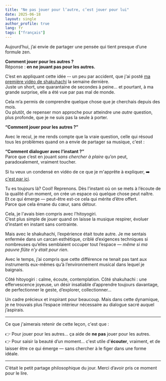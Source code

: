 ```yaml
---
title: "Ne pas jouer pour l’autre, c’est jouer pour lui"
date: 2025-06-18
layout: single
author_profile: true
lang: fr
tags: ["français"]
---
```


Aujourd’hui, j’ai envie de partager une pensée qui tient presque d’une formule zen.

**Comment jouer pour les autres ?**  
Réponse : **en ne jouant pas pour les autres.**

C’est en appliquant cette idée -- un peu par accident, que j'ai posté [ma première vidéo de shakuhachi](https://youtube.com/shorts/QWq3AGpuRRQ) la semaine dernière.  
Juste un short, une quarantaine de secondes à peine… et pourtant, à ma grande surprise, elle a été vue par pas mal de monde.

Cela m’a permis de comprendre quelque chose que je cherchais depuis des mois.  
Ou plutôt, de repenser mon approche pour atteindre une *autre* question, plus profonde, que je ne suis pas la seule à porter.
  
**“Comment jouer pour les autres ?”**  

Avec le recul, je me rends compte que la vraie question, celle qui résoud tous les problèmes quand on a envie de partager sa musique, c'est : 

**“Comment dialoguer avec l’instant ?”**  
Parce que c’est en jouant *sans chercher à plaire* qu’on peut, paradoxalement, vraiment toucher.

Si tu veux un condensé en vidéo de ce que je m'apprête à expliquer, ➡️ [c'est par ici](https://youtube.com/shorts/jdNtvynU6-E).

Tu es toujours là? Cool! Reprenons.
Dès l'instant où on se mets à l’écoute de la qualité d’un moment, on crée un espace où quelque chose peut naître.  
Et ce qui émerge — peut-être est-ce cela qui mérite d’être offert.  
Parce que cela émane du cœur, sans détour.

Cela, je l'avais bien compris avec l'hitoyogiri. <br/>
C’est plus simple de jouer quand on laisse la musique respirer, évoluer d’instant en instant sans contrainte. 

Mais avec le shakuhachi, l’expérience était toute autre.
Je me sentais enfermée dans un carcan esthétique, criblé d’exigences techniques si nombreuses qu’elles semblaient occuper tout l’espace — *même si ma pauvre flûte n’y était pour rien*.

Avec le temps, j’ai compris que cette différence ne tenait pas tant aux instruments eux-mêmes qu’à l’environnement musical dans lequel je baignais.

Côté hitoyogiri : calme, écoute, contemplation.
Côté shakuhachi : une effervescence joyeuse, un désir insatiable d’apprendre toujours davantage, de perfectionner le geste, d’explorer, collectionner…

Un cadre précieux et inspirant pour beaucoup.
Mais dans cette dynamique, je ne trouvais plus l’espace intérieur nécessaire au dialogue sacré auquel j’aspirais.

---
Ce que j'aimerais retenir de cette leçon, c'est que :

👉 Pour jouer pour les autres… ça aide de **ne pas** jouer pour les autres.  
👉 Pour saisir la beauté d’un moment… c'est utile d'**écouter**, vraiment, et de laisser être ce qui émerge — sans chercher à le figer dans une forme idéale.

---

C’était le petit partage philosophique du jour.
Merci d’avoir pris ce moment pour le lire.
